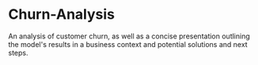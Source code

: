# Churn-Analysis

An analysis of customer churn, as well as a concise presentation outlining the model's results in a business context and potential solutions and next steps.

